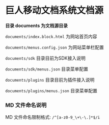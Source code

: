 # 巨人移动文档系统文档源

**目录 documents 为文档源目录**

`documents/index.block.html` 为网站首页内容

`documents/menus.config.json` 为网站菜单栏配置


`documents/sdk` 目录目前为SDK接入说明

`documents/sdk/menus.json` 目录菜单配置


`documents/plugins` 目录目前为插件接入说明

`documents/plugins/menus.json` 目录菜单配置


### MD 文件命名说明

MD 文件命名限制格式:  `/^[a-z0-9_\+\-\.]*$/i`
